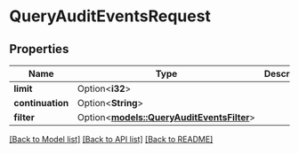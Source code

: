 # QueryAuditEventsRequest

## Properties

Name | Type | Description | Notes
------------ | ------------- | ------------- | -------------
**limit** | Option<**i32**> |  | [optional]
**continuation** | Option<**String**> |  | [optional]
**filter** | Option<[**models::QueryAuditEventsFilter**](QueryAuditEventsFilter.md)> |  | [optional]

[[Back to Model list]](../README.md#documentation-for-models) [[Back to API list]](../README.md#documentation-for-api-endpoints) [[Back to README]](../README.md)


